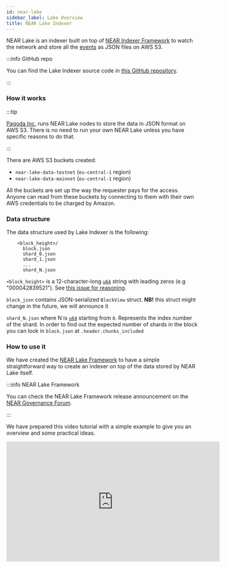 ```yaml
---
id: near-lake
sidebar_label: Lake Overview
title: NEAR Lake Indexer
---
```



NEAR Lake is an indexer built on top of [NEAR Indexer Framework](https://near-indexers.io/docs/projects/near-indexer-framework) to watch the network and store all the [events](events.md) as JSON files on AWS S3.

:::info GitHub repo

You can find the Lake Indexer source code in [this GitHub repository](https://github.com/near/near-lake-indexer/).

:::

### How it works

:::tip

[Pagoda Inc.](https://pagoda.co) runs NEAR Lake nodes to store the data in JSON format on AWS S3.
There is no need to run your own NEAR Lake unless you have specific reasons to do that.

:::

There are AWS S3 buckets created:

- `near-lake-data-testnet` (`eu-central-1` region)
- `near-lake-data-mainnet` (`eu-central-1` region)

All the buckets are set up the way the requester pays for the access. Anyone can read from these buckets by connecting to them with their own AWS credentials to be charged by Amazon.

### Data structure

The data structure used by Lake Indexer is the following:

```
    <block_height>/
      block.json
      shard_0.json
      shard_1.json
      ...
      shard_N.json
```

`<block_height>` is a 12-character-long [`u64`](https://doc.rust-lang.org/std/primitive.u64.html) string with leading zeros (e.g "000042839521"). See [this issue for reasoning](https://github.com/near/near-lake/issues/23).

`block_json` contains JSON-serialized `BlockView` struct. **NB!** this struct might change in the future, we will announce it

`shard_N.json` where N is [`u64`](https://doc.rust-lang.org/std/primitive.u64.html) starting from `0`. Represents the index number of the shard. In order to find out the expected number of shards in the block you can look in `block.json` at `.header.chunks_included`


### How to use it

We have created the [NEAR Lake Framework](/concepts/advanced/near-lake-framework) to have a simple straightforward way to create an indexer on top of the data stored by NEAR Lake itself.

:::info NEAR Lake Framework

You can check the NEAR Lake Framework release announcement on the [NEAR Governance Forum](https://gov.near.org/t/announcement-near-lake-framework-brand-new-word-in-indexer-building-approach/17668).

:::

We have prepared this video tutorial with a simple example to give you an overview and some practical ideas.

<iframe
 width="560"
 height="315"
 src="https://www.youtube.com/embed/GsF7I93K-EQ"
 title="NEAR Lake Indexer"
 frameborder="0" allow="accelerometer; autoplay; clipboard-write; encrypted-media; gyroscope; picture-in-picture"
 allowfullscreen>
</iframe>

